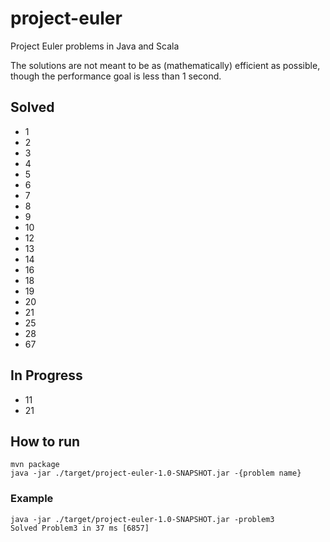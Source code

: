 # project-euler
Project Euler problems in Java and Scala

The solutions are not meant to be as (mathematically) efficient as possible, though the performance goal is less than 1 second.

## Solved
- 1
- 2
- 3
- 4
- 5
- 6
- 7
- 8
- 9
- 10
- 12
- 13
- 14
- 16
- 18
- 19
- 20
- 21
- 25
- 28
- 67

## In Progress
- 11
- 21

## How to run
```
mvn package
java -jar ./target/project-euler-1.0-SNAPSHOT.jar -{problem name}
```

### Example
```
java -jar ./target/project-euler-1.0-SNAPSHOT.jar -problem3
Solved Problem3 in 37 ms [6857]
```
